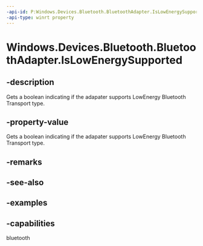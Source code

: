 ```yaml
---
-api-id: P:Windows.Devices.Bluetooth.BluetoothAdapter.IsLowEnergySupported
-api-type: winrt property
---
```


<!-- Property syntax.
public bool IsLowEnergySupported { get; }
-->

# Windows.Devices.Bluetooth.BluetoothAdapter.IsLowEnergySupported

## -description
Gets a boolean indicating if the adapater supports LowEnergy Bluetooth Transport type.

## -property-value
Gets a boolean indicating if the adapater supports LowEnergy Bluetooth Transport type.

## -remarks

## -see-also

## -examples


## -capabilities
bluetooth

